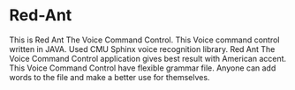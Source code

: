 # Red-Ant
This is Red Ant The Voice Command Control. This Voice command control written in JAVA. Used CMU Sphinx voice recognition library. Red Ant The Voice Command Control application gives best result with American accent. This Voice Command Control have flexible grammar file. Anyone can add words to the file and make a better use for themselves.
